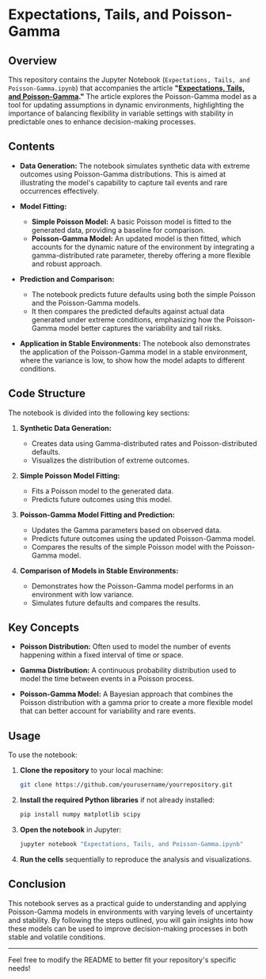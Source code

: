 # Expectations, Tails, and Poisson-Gamma

## Overview

This repository contains the Jupyter Notebook (`Expectations, Tails, and Poisson-Gamma.ipynb`) that accompanies the article **"[Expectations, Tails, and Poisson-Gamma](https://www.infinite-variance.com/ideas/updating-expectations-poisson-gamma-and-capturing-tails)."** The article explores the Poisson-Gamma model as a tool for updating assumptions in dynamic environments, highlighting the importance of balancing flexibility in variable settings with stability in predictable ones to enhance decision-making processes.

## Contents

- **Data Generation:** The notebook simulates synthetic data with extreme outcomes using Poisson-Gamma distributions. This is aimed at illustrating the model's capability to capture tail events and rare occurrences effectively.
  
- **Model Fitting:**
  - **Simple Poisson Model:** A basic Poisson model is fitted to the generated data, providing a baseline for comparison.
  - **Poisson-Gamma Model:** An updated model is then fitted, which accounts for the dynamic nature of the environment by integrating a gamma-distributed rate parameter, thereby offering a more flexible and robust approach.

- **Prediction and Comparison:**
  - The notebook predicts future defaults using both the simple Poisson and the Poisson-Gamma models.
  - It then compares the predicted defaults against actual data generated under extreme conditions, emphasizing how the Poisson-Gamma model better captures the variability and tail risks.

- **Application in Stable Environments:** The notebook also demonstrates the application of the Poisson-Gamma model in a stable environment, where the variance is low, to show how the model adapts to different conditions.

## Code Structure

The notebook is divided into the following key sections:

1. **Synthetic Data Generation:** 
   - Creates data using Gamma-distributed rates and Poisson-distributed defaults.
   - Visualizes the distribution of extreme outcomes.
   
2. **Simple Poisson Model Fitting:**
   - Fits a Poisson model to the generated data.
   - Predicts future outcomes using this model.

3. **Poisson-Gamma Model Fitting and Prediction:**
   - Updates the Gamma parameters based on observed data.
   - Predicts future outcomes using the updated Poisson-Gamma model.
   - Compares the results of the simple Poisson model with the Poisson-Gamma model.

4. **Comparison of Models in Stable Environments:**
   - Demonstrates how the Poisson-Gamma model performs in an environment with low variance.
   - Simulates future defaults and compares the results.

## Key Concepts

- **Poisson Distribution:** Often used to model the number of events happening within a fixed interval of time or space.
  
- **Gamma Distribution:** A continuous probability distribution used to model the time between events in a Poisson process.

- **Poisson-Gamma Model:** A Bayesian approach that combines the Poisson distribution with a gamma prior to create a more flexible model that can better account for variability and rare events.

## Usage

To use the notebook:

1. **Clone the repository** to your local machine:
   ```sh
   git clone https://github.com/yourusername/yourrepository.git
   ```

2. **Install the required Python libraries** if not already installed:
   ```sh
   pip install numpy matplotlib scipy
   ```

3. **Open the notebook** in Jupyter:
   ```sh
   jupyter notebook "Expectations, Tails, and Poisson-Gamma.ipynb"
   ```

4. **Run the cells** sequentially to reproduce the analysis and visualizations.

## Conclusion

This notebook serves as a practical guide to understanding and applying Poisson-Gamma models in environments with varying levels of uncertainty and stability. By following the steps outlined, you will gain insights into how these models can be used to improve decision-making processes in both stable and volatile conditions.

---

Feel free to modify the README to better fit your repository's specific needs!